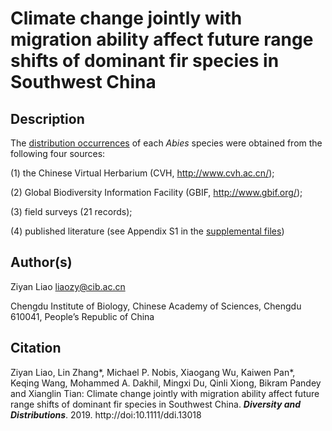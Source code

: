 # Climate change jointly with migration ability affect future range shifts of dominant fir species in Southwest China

## Description

The [distribution occurrences](https://github.com/optiforziyan/Liao-et-al-2019/blob/master/Abies_spp_rarefy_rarefied_points.csv) of each *Abies* species were obtained from the following four sources:

(1) the Chinese Virtual Herbarium (CVH, http://www.cvh.ac.cn/);

(2) Global Biodiversity Information Facility (GBIF, http://www.gbif.org/); 

(3) field surveys (21 records); 

(4) published literature (see Appendix S1 in the [supplemental files](https://github.com/optiforziyan/Liao-et-al-2019/blob/master/Literature%20contains%20Abies%20distribution%20data.md))

## Author(s)

Ziyan Liao liaozy@cib.ac.cn

Chengdu Institute of Biology, Chinese Academy of Sciences, Chengdu 610041, People’s Republic of China


## Citation
Ziyan Liao, Lin Zhang*, Michael P. Nobis, Xiaogang Wu, Kaiwen Pan*, Keqing Wang, Mohammed A. Dakhil, Mingxi Du, Qinli Xiong, Bikram Pandey and Xianglin Tian: Climate change jointly with migration ability affect future range shifts of dominant fir species in Southwest China. ***Diversity and Distributions***. 2019. http://doi:10.1111/ddi.13018

